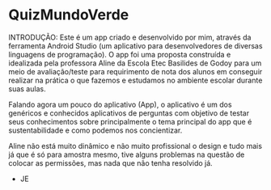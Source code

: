 # QuizMundoVerde
INTRODUÇÃO: Este é um app criado e desenvolvido por mim, através da ferramenta Android Studio (um aplicativo para desenvolvedores de diversas linguagens de programação). O app foi uma proposta construída e idealizada pela professora Aline da Escola Etec Basilides de Godoy para um meio de avaliação/teste para requirimento de nota dos alunos em conseguir realizar na prática o que fazemos e estudamos no ambiente escolar durante suas aulas.

Falando agora um pouco do aplicativo (App), o aplicativo é um dos genéricos e conhecidos aplicativos de perguntas com objetivo de testar seus conhecimentos sobre principalmente o tema principal do app que é sustentabilidade e como podemos nos concientizar.

Aline não está muito dinâmico e não muito profissional o design e tudo mais já que é só para amostra mesmo, tive alguns problemas na questão de colocar as permissões, mas nada que não tenha resolvido já.
- JE  
